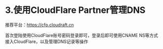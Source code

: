 # 3.使用CloudFlare Partner管理DNS

推荐平台：https://cfp.cloudraft.cn

首次登陆使用CloudFlare账号密码登录即可，登录后即可使用CNAME NS等方式接入CloudFlare，以及管理DNS记录等操作

